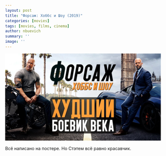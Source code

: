 ```yaml
---
layout: post
title: "Форсаж: Хоббс и Шоу (2019)"
categories: [movies]
tags: [movies, films, cinema]
author: nbuevich
summary: ''
image: ''
---
```


<img class="poster" src="/static/blog/posters/fast-and-furious-hobbs-and-show.jpg" alt="Хоббс и Шоу (2019)">  

Всё написано на постере. Но Стэтем всё равно красавчик.


